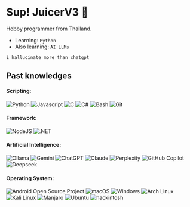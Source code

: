 # Sup! JuicerV3 :wave:
Hobby programmer from Thailand.
* Learning: `Python`
* Also learning: `AI LLMs`

`i hallucinate more than chatgpt`

## Past knowledges 
#### Scripting: 
![Python](https://img.shields.io/badge/Python-3776AB?style=for-the-badge&labelColor=black&logo=python&logoColor=white)
![Javascript](https://img.shields.io/badge/Javascript-F0DB4F?style=for-the-badge&labelColor=black&logo=javascript&logoColor=white)
![C](https://img.shields.io/badge/C-00599C?style=for-the-badge&labelColor=black&logo=c&logoColor=white)
![C#](https://custom-icon-badges.demolab.com/badge/C%23-%23239120.svg?style=for-the-badge&labelColor=black&logo=cshrp&logoColor=white)
![Bash](https://img.shields.io/badge/Bash-4EAA25?style=for-the-badge&labelColor=black&logo=gnubash&logoColor=fff)
![Git](https://img.shields.io/badge/Git-F05032?style=for-the-badge&labelColor=black&logo=git&logoColor=white)
#### Framework:
![NodeJS](https://img.shields.io/badge/Node.js-6DA55F?style=for-the-badge&labelColor=black&logo=node.js&logoColor=white)
![.NET](https://img.shields.io/badge/.NET-512BD4?style=for-the-badge&labelColor=black&logo=dotnet&logoColor=fff)
#### Artificial Intelligence:
![Ollama](https://img.shields.io/badge/Ollama-fff?style=for-the-badge&labelColor=black&logo=ollama&logoColor=fff)
![Gemini](https://img.shields.io/badge/Gemini-000000?style=for-the-badge&labelColor=black&color=8E75B2&logo=googlegemini&logoColor=white)
![ChatGPT](https://img.shields.io/badge/ChatGPT-74aa9c?style=for-the-badge&labelColor=black&logo=openai&logoColor=white)
![Claude](https://img.shields.io/badge/Claude-D97757?style=for-the-badge&labelColor=black&logo=claude&logoColor=fff)
![Perplexity](https://img.shields.io/badge/Perplexity-1FB8CD?style=for-the-badge&labelColor=black&logo=perplexity&logoColor=fff)
![GitHub Copilot](https://img.shields.io/badge/GitHub%20Copilot-000?style=for-the-badge&labelColor=black&color=white&logo=githubcopilot&logoColor=fff)
![Deepseek](https://custom-icon-badges.demolab.com/badge/Deepseek-4D6BFF?style=for-the-badge&labelColor=black&logo=deepseek&logoColor=fff)
#### Operating System:
![Android Open Source Project](https://img.shields.io/badge/Android%20Open%20Source%20Project%20(Daily%20Driver)-lightgreen?style=for-the-badge&labelColor=black&logo=android&logoColor=white)
![macOS](https://img.shields.io/badge/macOS%2026%20(Daily%20Driver)-000000?style=for-the-badge&logo=apple&labelColor=black&color=white&logoColor=F0F0F0)
![Windows](https://custom-icon-badges.demolab.com/badge/Windows-0078D6?style=for-the-badge&labelColor=black&logo=windows11&logoColor=white)
![Arch Linux](https://img.shields.io/badge/Arch%20Linux-1793D1?style=for-the-badge&labelColor=black&logo=arch-linux&logoColor=fff)
![Kali Linux](https://img.shields.io/badge/Kali%20Linux-557C94?style=for-the-badge&labelColor=black&logo=kalilinux&logoColor=fff)
![Manjaro](https://img.shields.io/badge/Manjaro-35BF5C?style=for-the-badge&labelColor=black&logo=manjaro&logoColor=fff)
![Ubuntu](https://img.shields.io/badge/Ubuntu-E95420?style=for-the-badge&labelColor=black&logo=ubuntu&logoColor=white)
![hackintosh](https://img.shields.io/badge/Hackintosh-black?style=for-the-badge&labelColor=black&color=white&logo=apple&logoColor=white)
